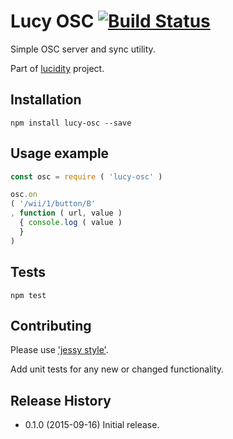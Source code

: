 # Lucy OSC [![Build Status](https://travis-ci.org/lucidogen/lucy-live.svg)](https://travis-ci.org/lucidogen/lucy-osc)

Simple OSC server and sync utility.

Part of [lucidity](http://lucidity.io) project.

## Installation

  ```shell
  npm install lucy-osc --save
  ```

## Usage example

  ```js
  const osc = require ( 'lucy-osc' )

  osc.on
  ( '/wii/1/button/B'
  , function ( url, value )
    { console.log ( value )
    }
  )
  ```


## Tests

  ```shell
  npm test
  ```

## Contributing

Please use ['jessy style'](http://github.com/lucidogen/jessy).

Add unit tests for any new or changed functionality.

## Release History

  * 0.1.0 (2015-09-16) Initial release.
